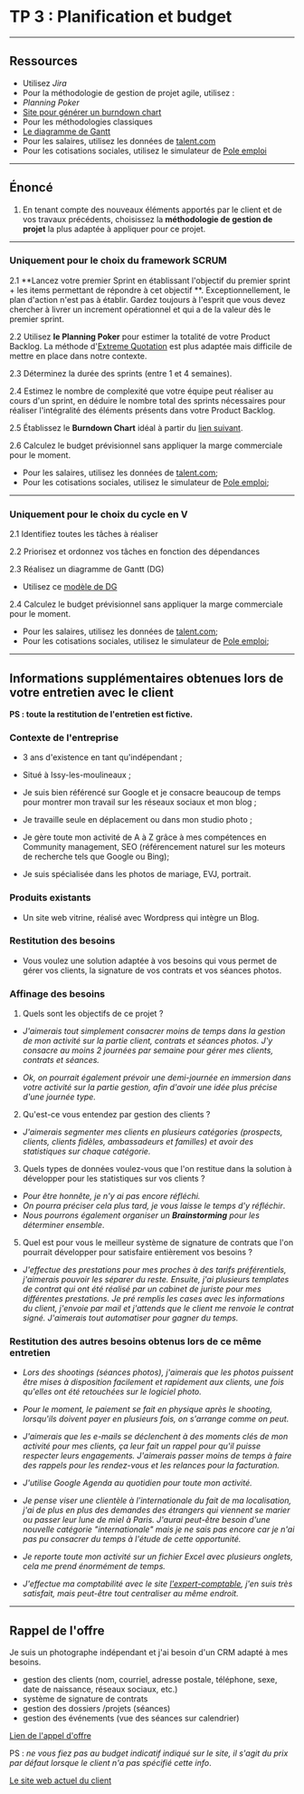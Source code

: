 # TP 3 : Planification et budget

---

## Ressources

- Utilisez *Jira*
- Pour la méthodologie de gestion de projet agile, utilisez :
 - *Planning Poker*
 - [Site pour générer un burndown chart](https://easyretro.io/burndown-chart-generator/)
- Pour les méthodologies classiques
 - [Le diagramme de Gantt](./ressources/gantt/modele_diagramme_gantt.xltx)
- Pour les salaires, utilisez les données de [talent.com](https://fr.talent.com/salary)
- Pour les cotisations sociales, utilisez le simulateur de [Pole emploi](https://entreprise.pole-emploi.fr/cout-salarie/)

---

## Énoncé

1. En tenant compte des nouveaux éléments apportés par le client et de vos travaux précédents, choisissez la **méthodologie de gestion de projet** la plus adaptée à appliquer pour ce projet.

---

### Uniquement pour le choix du framework SCRUM

2.1 **Lancez votre premier Sprint en établissant l'objectif du premier sprint + les items permettant de répondre à cet objectif **. Exceptionnellement, le plan d'action n'est pas à établir. Gardez toujours à l'esprit que vous devez chercher à livrer un increment opérationnel et qui a de la valeur dès le premier sprint.

2.2 Utilisez **le Planning Poker** pour estimer la totalité de votre Product Backlog.
La méthode d'[Extreme Quotation](https://blog.myagilepartner.fr/index.php/2017/04/19/extreme-quotation/) est plus adaptée mais difficile de mettre en place dans notre contexte.

2.3 Déterminez la durée des sprints (entre 1 et 4 semaines).

2.4 Estimez le nombre de complexité que votre équipe peut réaliser au cours d'un sprint, en déduire le nombre total des sprints nécessaires pour réaliser l'intégralité des éléments présents dans votre Product Backlog.

2.5 Établissez le **Burndown Chart** idéal à partir du [lien suivant](https://easyretro.io/burndown-chart-generator/).

2.6 Calculez le budget prévisionnel sans appliquer la marge commerciale pour le moment.
- Pour les salaires, utilisez les données de [talent.com](https://fr.talent.com/salary);
- Pour les cotisations sociales, utilisez le simulateur de [Pole emploi](https://entreprise.pole-emploi.fr/cout-salarie/);

---

### Uniquement pour le choix du cycle en V

2.1 Identifiez toutes les tâches à réaliser

2.2 Priorisez et ordonnez vos tâches en fonction des dépendances

2.3 Réalisez un diagramme de Gantt (DG)
- Utilisez ce [modèle de DG](./ressources/gantt/modele_diagramme_gantt.xltx)

2.4 Calculez le budget prévisionnel sans appliquer la marge commerciale pour le moment.
- Pour les salaires, utilisez les données de [talent.com](https://fr.talent.com/salary);
- Pour les cotisations sociales, utilisez le simulateur de [Pole emploi](https://entreprise.pole-emploi.fr/cout-salarie/);

---

## Informations supplémentaires obtenues lors de votre entretien avec le client

**PS : toute la restitution de l'entretien est fictive.**

### Contexte de l'entreprise

- 3 ans d'existence en tant qu'indépendant ;

- Situé à Issy-les-moulineaux ;

- Je suis bien référencé sur Google et je consacre beaucoup de temps pour montrer mon travail sur les réseaux sociaux et mon blog ;

- Je travaille seule en déplacement ou dans mon studio photo ;

- Je gère toute mon activité de A à Z grâce à mes compétences en Community management, SEO (référencement naturel sur les moteurs de recherche tels que Google ou Bing);

- Je suis spécialisée dans les photos de mariage, EVJ, portrait.

### Produits existants

- Un site web vitrine, réalisé avec Wordpress qui intègre un Blog.

### Restitution des besoins

- Vous voulez une solution adaptée à vos besoins qui vous permet de gérer vos clients, la signature de vos contrats et vos séances photos.

### Affinage des besoins

1. Quels sont les objectifs de ce projet ?

- *J'aimerais tout simplement consacrer moins de temps dans la gestion de mon activité sur la partie client, contrats et séances photos. J'y consacre au moins 2 journées par semaine pour gérer mes clients, contrats et séances.*

- *Ok, on pourrait également prévoir une demi-journée en immersion dans votre activité sur la partie gestion, afin d'avoir une idée plus précise d'une journée type.*

2. Qu'est-ce vous entendez par gestion des clients ?

- *J'aimerais segmenter mes clients en plusieurs catégories (prospects, clients, clients fidèles, ambassadeurs et familles) et avoir des statistiques sur chaque catégorie.*

3. Quels types de données voulez-vous que l'on restitue dans la solution à développer pour les statistiques sur vos clients ?

- *Pour être honnête, je n'y ai pas encore réfléchi.*
- *On pourra préciser cela plus tard, je vous laisse le temps d'y réfléchir*.
- *Nous pourrons également organiser un ***Brainstorming*** pour les déterminer ensemble*.

5. Quel est pour vous le meilleur système de signature de contrats que l'on pourrait développer pour satisfaire entièrement vos besoins ?

- *J'effectue des prestations pour mes proches à des tarifs préférentiels, j'aimerais pouvoir les séparer du reste.
Ensuite, j'ai plusieurs templates de contrat qui ont été réalisé par un cabinet de juriste pour mes différentes prestations. Je pré remplis les cases avec les informations du client, j'envoie par mail et j'attends que le client me renvoie le contrat signé. J'aimerais tout automatiser pour gagner du temps.*

### Restitution des autres besoins obtenus lors de ce même entretien

- *Lors des shootings (séances photos), j'aimerais que les photos puissent être mises à disposition facilement et rapidement aux clients, une fois qu'elles ont été retouchées sur le logiciel photo.*

- *Pour le moment, le paiement se fait en physique après le shooting, lorsqu'ils doivent payer en plusieurs fois, on s'arrange comme on peut.*

- *J'aimerais que les e-mails se déclenchent à des moments clés de mon activité pour mes clients, ça leur fait un rappel pour qu'il puisse respecter leurs engagements. J'aimerais passer moins de temps à faire des rappels pour les rendez-vous et les relances pour la facturation.*

- *J'utilise Google Agenda au quotidien pour toute mon activité.*

- *Je pense viser une clientèle à l'internationale du fait de ma localisation, j'ai de plus en plus des demandes des étrangers qui viennent se marier ou passer leur lune de miel à Paris. J'aurai peut-être besoin d'une nouvelle catégorie "internationale" mais je ne sais pas encore car je n'ai pas pu consacrer du temps à l'étude de cette opportunité.*

- *Je reporte toute mon activité sur un fichier Excel avec plusieurs onglets, cela me prend énormément de temps.*

- *J'effectue ma comptabilité avec le site [l'expert-comptable](https://www.l-expert-comptable.com), j'en suis très satisfait, mais peut-être tout centraliser au même endroit.*

---

## Rappel de l'offre

Je suis un photographe indépendant et j'ai besoin d'un CRM adapté à mes besoins.
- gestion des clients (nom, courriel, adresse postale, téléphone, sexe, date de naissance, réseaux sociaux, etc.)
- système de signature de contrats
- gestion des dossiers /projets (séances)
- gestion des événements (vue des séances sur calendrier)

[Lien de l'appel d'offre](https://www.codeur.com/projects/330179-creation-d-un-crm)

PS : *ne vous fiez pas au budget indicatif indiqué sur le site, il s'agit du prix par défaut lorsque le client n'a pas spécifié cette info*.

[Le site web actuel du client](https://justinehphotography.com/)
